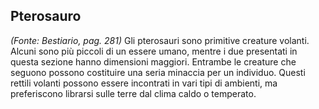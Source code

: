 ## **Pterosauro**

*(Fonte: Bestiario, pag. 281)* Gli pterosauri sono primitive creature volanti. Alcuni sono più piccoli di un essere umano, mentre i due presentati in questa sezione hanno dimensioni maggiori. Entrambe le creature che seguono possono costituire una seria minaccia per un individuo. Questi rettili volanti possono essere incontrati in vari tipi di ambienti, ma preferiscono librarsi sulle terre dal clima caldo o temperato.
